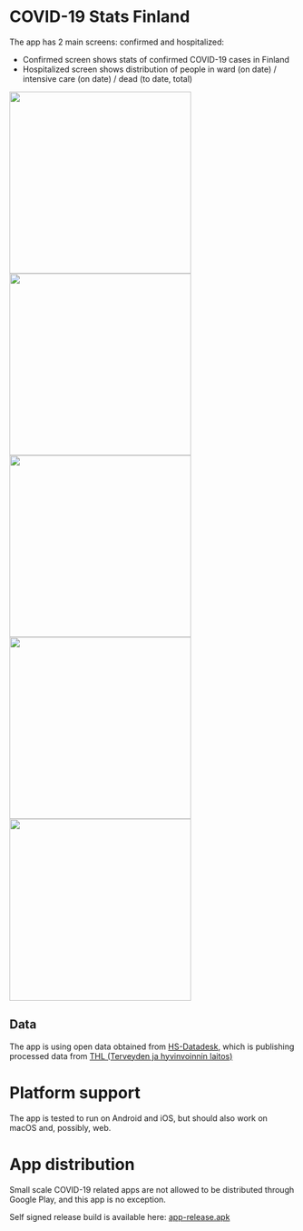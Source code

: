 # COVID-19 Stats Finland

The app has 2 main screens: confirmed and hospitalized:
 - Confirmed screen shows stats of confirmed COVID-19 cases in Finland
 - Hospitalized screen shows distribution of people in ward (on date) / intensive care (on date) / dead (to date, total)

<img src="./assets/img/screen_confirmed_cumulative_selection.png" width="320" />
<img src="./assets/img/screen_confirmed_daily_selection.png" width="320" />
<img src="./assets/img/screen_hospitalized_selection.png" width="320" />
<img src="./assets/img/screen_hospitalized_selection_dark.png" width="320" />
<img src="./assets/img/screen_info_dark.png" width="320" />

## Data

The app is using open data obtained from [HS-Datadesk](https://github.com/HS-Datadesk/koronavirus-avoindata), which is publishing processed data from [THL (Terveyden ja hyvinvoinnin laitos)](https://thl.fi/)

# Platform support

The app is tested to run on Android and iOS, but should also work on macOS and, possibly, web.

# App distribution

Small scale COVID-19 related apps are not allowed to be distributed through Google Play, and this app is no exception.

Self signed release build is available here: [app-release.apk](/raw/master/apk/app-release.apk)